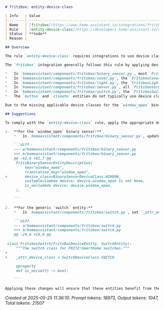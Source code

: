 ```markdown
# fritzbox: entity-device-class

| Info   | Value                                                                    |
|--------|--------------------------------------------------------------------------|
| Name   | [fritzbox](https://www.home-assistant.io/integrations/fritzbox/)         |
| Rule   | [entity-device-class](https://developers.home-assistant.io/docs/core/integration-quality-scale/rules/entity-device-class) |
| Status | **todo**                                                                 |
| Reason |                                                                          |

## Overview

The rule `entity-device-class` requires integrations to use device classes for entities where possible to provide context for various Home Assistant features like UI representation, voice control, and unit handling. This rule is applicable to the `fritzbox` integration as it creates various entity types.

The `fritzbox` integration generally follows this rule by applying device classes to many entities using the `device_class` attribute in `EntityDescription` or setting `_attr_device_class` directly.

*   In `homeassistant/components/fritzbox/binary_sensor.py`, most `FritzBinarySensorEntityDescription` instances define a `device_class` (`WINDOW`, `LOCK`, `BATTERY`). However, the `window_open` description is missing `device_class=BinarySensorDeviceClass.WINDOW`, which is an appropriate device class for this entity.
*   In `homeassistant/components/fritzbox/cover.py`, the `FritzboxCover` entity correctly sets `_attr_device_class = CoverDeviceClass.BLIND`.
*   In `homeassistant/components/fritzbox/light.py`, the `FritzboxLight` entity does not set a device class, which is standard practice for generic light entities unless they represent a specific type (like a fan light), so this is acceptable.
*   In `homeassistant/components/fritzbox/sensor.py`, all `FritzSensorEntityDescription` instances that represent quantifiable measurements define an appropriate `device_class` (`TEMPERATURE`, `HUMIDITY`, `BATTERY`, `POWER`, `VOLTAGE`, `CURRENT`, `ENERGY`, `TIMESTAMP`).
*   In `homeassistant/components/fritzbox/switch.py`, the `FritzboxSwitch` entity does not set a `_attr_device_class`. While not strictly mandatory for all switches, `SwitchDeviceClass.SWITCH` is generally recommended for generic on/off switches to provide better context, especially for UI and voice assistants.
*   The `button` and `climate` entities do not typically use device classes in Home Assistant, so their omission is correct.

Due to the missing applicable device classes for the `window_open` binary sensor and the `switch` entity, the integration does not fully comply with the rule.

## Suggestions

To comply with the `entity-device-class` rule, apply the appropriate device classes to the entities identified as missing them:

1.  **For the `window_open` binary sensor:**
    *   In `homeassistant/components/fritzbox/binary_sensor.py`, update the `FritzBinarySensorEntityDescription` for `window_open` to include `device_class=BinarySensorDeviceClass.WINDOW`.

    ```diff
    --- a/homeassistant/components/fritzbox/binary_sensor.py
    +++ b/homeassistant/components/fritzbox/binary_sensor.py
    @@ -62,6 +62,7 @@
     FritzBinarySensorEntityDescription(
         key="window_open",
         translation_key="window_open",
+        device_class=BinarySensorDeviceClass.WINDOW,
         suitable=lambda device: device.window_open is not None,
         is_on=lambda device: device.window_open,
     ),

    ```

2.  **For the generic `switch` entity:**
    *   In `homeassistant/components/fritzbox/switch.py`, set `_attr_device_class = SwitchDeviceClass.SWITCH` on the `FritzboxSwitch` class.

    ```diff
    --- a/homeassistant/components/fritzbox/switch.py
    +++ b/homeassistant/components/fritzbox/switch.py
    @@ -29,6 +29,8 @@
 
 class FritzboxSwitch(FritzBoxDeviceEntity, SwitchEntity):
     """The switch class for FRITZ!SmartHome switches."""
+
+    _attr_device_class = SwitchDeviceClass.SWITCH
 
     @property
     def is_on(self) -> bool:

    ```

Applying these changes will ensure that these entities benefit from the standard behaviors and representations associated with their respective device classes within Home Assistant.

```

_Created at 2025-05-25 11:36:10. Prompt tokens: 18973, Output tokens: 1047, Total tokens: 21507_
